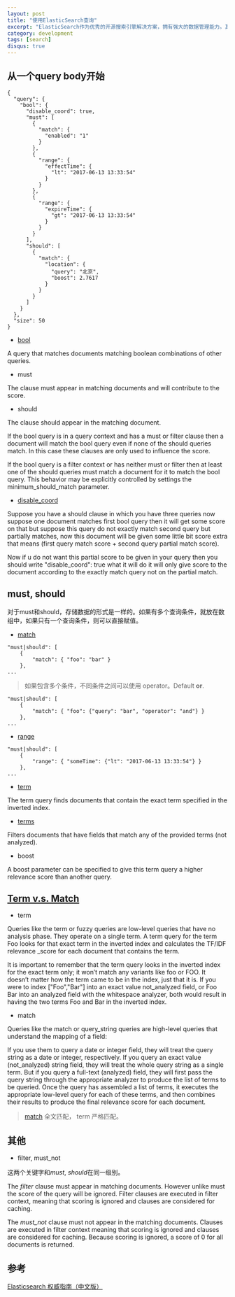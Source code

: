 ```yaml
---
layout: post
title: "使用ElasticSearch查询"
excerpt: "ElasticSearch作为优秀的开源搜索引擎解决方案，拥有强大的数据管理能力。其中，怎么高效率的使用Query是ElasticSearch的重点。"
category: development
tags: [search]
disqus: true
---
```


## 从一个query body开始

```
{
  "query": {
    "bool": {
      "disable_coord": true,
      "must": [
        {
          "match": {
            "enabled": "1"
          }
        },
        {
          "range": {
            "effectTime": {
              "lt": "2017-06-13 13:33:54"
            }
          }
        },
        {
          "range": {
            "expireTime": {
              "gt": "2017-06-13 13:33:54"
            }
          }
        }
      ],
      "should": [
        {
          "match": {
            "location": {
              "query": "北京",
              "boost": 2.7617
            }
          }
        }
      ]
    }
  },
  "size": 50
}
```
* [bool](https://www.elastic.co/guide/en/elasticsearch/reference/current/query-dsl-bool-query.html)

A query that matches documents matching boolean combinations of other queries. 

* must

The clause must appear in matching documents and will contribute to the score.

* should

The clause should appear in the matching document. 

If the bool query is in a query context and has a must or filter clause then a document will match the bool query even if none of the should queries match. In this case these clauses are only used to influence the score. 

If the bool query is a filter context or has neither must or filter then at least one of the should queries must match a document for it to match the bool query. This behavior may be explicitly controlled by settings the minimum\_should_match parameter.

* [disable_coord](https://stackoverflow.com/questions/25676727/what-does-disable-coord-parameter-for-boolean-queries-mean/)

Suppose you have a should clause in which you have three queries now suppose one document matches first bool query then it will get some score on that but suppose this query do not exactly match second query but partially matches, now this document will be given some little bit score extra that means (first query match score + second query partial match score).

Now if u do not want this partial score to be given in your query then you should write "disable_coord": true what it will do it will only give score to the document according to the exactly match query not on the partial match. 


## must, should

对于must和should，存储数据的形式是一样的。如果有多个查询条件，就放在数组中，如果只有一个查询条件，则可以直接赋值。

* [match](https://www.elastic.co/guide/en/elasticsearch/reference/current/query-dsl-match-query.html)

```
"must|should": [
    {
        "match": { "foo": "bar" }
    },
...
```

> 如果包含多个条件，不同条件之间可以使用 operator。Default **or**.

```
"must|should": [
    {
        "match": { "foo": {"query": "bar", "operator": "and"} }
    },
...
```



* [range](https://www.elastic.co/guide/en/elasticsearch/reference/current/query-dsl-range-query.html)

```
"must|should": [
    {
        "range": { "someTime": {"lt": "2017-06-13 13:33:54"} }
    },
...
```

* [term](https://www.elastic.co/guide/en/elasticsearch/reference/current/query-dsl-term-query.html)

The term query finds documents that contain the exact term specified in the inverted index.

* [terms](https://www.elastic.co/guide/en/elasticsearch/reference/2.4/query-dsl-terms-query.html)

Filters documents that have fields that match any of the provided terms (not analyzed).

* boost

A boost parameter can be specified to give this term query a higher relevance score than another query.

## [Term v.s. Match](https://www.elastic.co/guide/en/elasticsearch/guide/current/term-vs-full-text.html)

* term

Queries like the term or fuzzy queries are low-level queries that have no analysis phase. They operate on a single term. A term query for the term Foo looks for that exact term in the inverted index and calculates the TF/IDF relevance _score for each document that contains the term.

It is important to remember that the term query looks in the inverted index for the exact term only; it won’t match any variants like foo or FOO. It doesn’t matter how the term came to be in the index, just that it is. If you were to index ["Foo","Bar"] into an exact value not_analyzed field, or Foo Bar into an analyzed field with the whitespace analyzer, both would result in having the two terms Foo and Bar in the inverted index.

* match

Queries like the match or query_string queries are high-level queries that understand the mapping of a field:

If you use them to query a date or integer field, they will treat the query string as a date or integer, respectively.
If you query an exact value (not_analyzed) string field, they will treat the whole query string as a single term.
But if you query a full-text (analyzed) field, they will first pass the query string through the appropriate analyzer to produce the list of terms to be queried.
Once the query has assembled a list of terms, it executes the appropriate low-level query for each of these terms, and then combines their results to produce the final relevance score for each document.

> [match](https://www.elastic.co/guide/en/elasticsearch/reference/2.4/query-dsl-match-query.html) 全文匹配， term 严格匹配。

## 其他

* filter, must_not

这两个关键字和*must*, *should*在同一级别。

The *filter* clause must appear in matching documents. However unlike must the score of the query will be ignored. Filter clauses are executed in filter context, meaning that scoring is ignored and clauses are considered for caching.

The *must_not* clause must not appear in the matching documents. Clauses are executed in filter context meaning that scoring is ignored and clauses are considered for caching. Because scoring is ignored, a score of 0 for all documents is returned.

## 参考

[Elasticsearch 权威指南（中文版）](https://es.xiaoleilu.com/)

